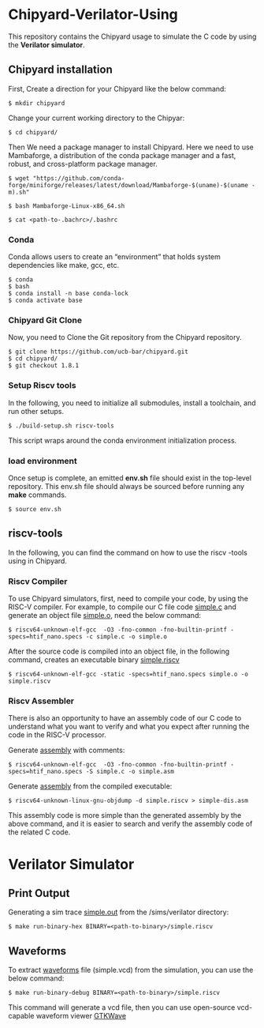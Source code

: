 # Chipyard-Verilator-Using

This repository contains the Chipyard usage to simulate the C code by using the **Verilator simulator**.


## Chipyard installation

First, Create a direction for your Chipyard like the below command:

    $ mkdir chipyard
Change your current working directory to the Chipyar:

    $ cd chipyard/

Then We need a package manager to install Chipyard. Here we need to use Mambaforge, a distribution of the conda package manager and a fast, robust, and cross-platform package manager. 

    $ wget "https://github.com/conda-forge/miniforge/releases/latest/download/Mambaforge-$(uname)-$(uname -m).sh"

    $ bash Mambaforge-Linux-x86_64.sh

    $ cat <path-to-.bachrc>/.bashrc

### Conda

 Conda allows users to create an “environment” that holds system dependencies like make, gcc, etc.

    $ conda
    $ bash
    $ conda install -n base conda-lock
    $ conda activate base

### Chipyard Git Clone

Now, you need to Clone the Git repository from the Chipyard repository.

    $ git clone https://github.com/ucb-bar/chipyard.git
    $ cd chipyard/
    $ git checkout 1.8.1

### Setup Riscv tools

In the following, you need to initialize all submodules, install a toolchain, and run other setups. 

    $ ./build-setup.sh riscv-tools

This script wraps around the conda environment initialization process.

### load environment

Once setup is complete, an emitted **env.sh** file should exist in the top-level repository. This env.sh file should always be sourced before running any **make** commands.

    $ source env.sh



## riscv-tools

In the following, you can find the command on how to use the riscv -tools using in Chipyard.
### Riscv Compiler
To use Chipyard simulators, first, need to compile your code, by using the RISC-V compiler.
For example, to compile our C file code [simple.c](https://github.com/SorayaM123/Chipyard-Verilator-Using/blob/main/simple.c)
and generate an object file [simple.o](https://github.com/SorayaM123/Chipyard-Verilator-Using/blob/main/simple.o), need the below command:
  

    $ riscv64-unknown-elf-gcc  -O3 -fno-common -fno-builtin-printf -specs=htif_nano.specs -c simple.c -o simple.o


After the source code is compiled into an object file, in the following command, creates an executable binary [simple.riscv](https://github.com/SorayaM123/Chipyard-Verilator-Using/blob/main/simple.riscv)


    $ riscv64-unknown-elf-gcc -static -specs=htif_nano.specs simple.o -o simple.riscv


### Riscv Assembler


There is also an opportunity to have an assembly code of our C code to understand what you want to verify and what you expect after running the code in the RISC-V processor.

Generate [assembly](https://github.com/SorayaM123/Chipyard-Verilator-Using/blob/main/simple.asm) with comments:


    $ riscv64-unknown-elf-gcc  -O3 -fno-common -fno-builtin-printf -specs=htif_nano.specs -S simple.c -o simple.asm

Generate [assembly](https://github.com/SorayaM123/Chipyard-Verilator-Using/blob/main/simple-dis.asm) from the compiled executable:

    $ riscv64-unknown-linux-gnu-objdump -d simple.riscv > simple-dis.asm


This assembly code is more simple than the generated assembly by the above command, and it is easier to search and verify the assembly code of the related C code. 


# Verilator Simulator

## Print Output

Generating a sim trace [simple.out](https://github.com/SorayaM123/Chipyard-Verilator-Using/blob/main/simple.out) from the /sims/verilator directory:


    $ make run-binary-hex BINARY=<path-to-binary>/simple.riscv


## Waveforms
To extract [waveforms](https://github.com/SorayaM123/Chipyard-Verilator-Using/blob/main/simple.vcd) file (simple.vcd) from the simulation, you can use the below command:


    $ make run-binary-debug BINARY=<path-to-binary>/simple.riscv

This command will generate a vcd file, then you can use open-source vcd-capable waveform viewer [GTKWave](https://gtkwave.sourceforge.net/)